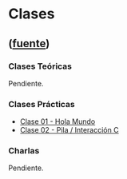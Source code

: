 # Clases
([fuente](https://campus.exactas.uba.ar/course/view.php?id=998&section=4))
---
### Clases Teóricas

Pendiente.

### Clases Prácticas

  - [Clase 01 - Hola Mundo](https://campus.exactas.uba.ar/pluginfile.php/79633/course/section/12857/2018_01_hola_mundo.pdf "Clase 01 - Hola Mundo")
  - [Clase 02 - Pila / Interacción C](https://campus.exactas.uba.ar/pluginfile.php/79633/course/section/12857/2018_02_pila_convencion_c.pdf "Clase 02 - Pila / Interacción C")

### Charlas

Pendiente.


